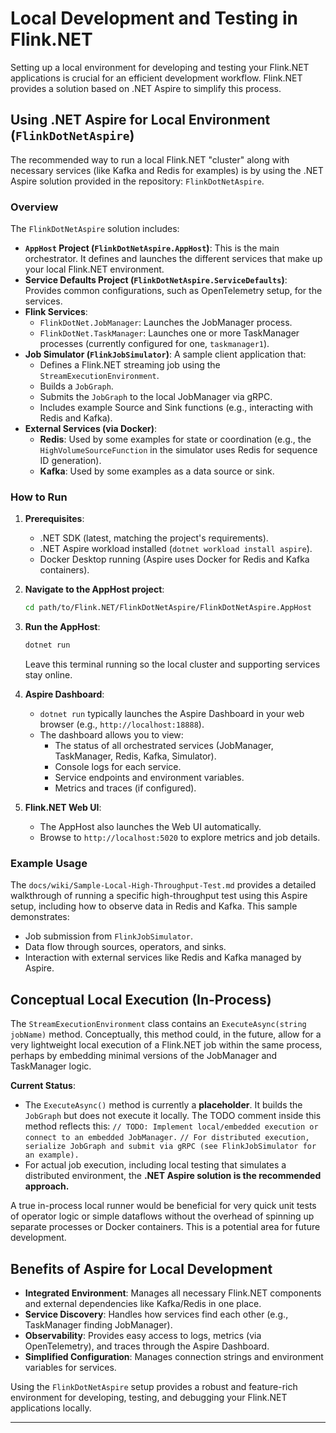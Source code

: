 # Local Development and Testing in Flink.NET

Setting up a local environment for developing and testing your Flink.NET applications is crucial for an efficient development workflow. Flink.NET provides a solution based on .NET Aspire to simplify this process.

## Using .NET Aspire for Local Environment (`FlinkDotNetAspire`)

The recommended way to run a local Flink.NET "cluster" along with necessary services (like Kafka and Redis for examples) is by using the .NET Aspire solution provided in the repository: `FlinkDotNetAspire`.

### Overview

The `FlinkDotNetAspire` solution includes:
*   **`AppHost` Project (`FlinkDotNetAspire.AppHost`)**: This is the main orchestrator. It defines and launches the different services that make up your local Flink.NET environment.
*   **Service Defaults Project (`FlinkDotNetAspire.ServiceDefaults`)**: Provides common configurations, such as OpenTelemetry setup, for the services.
*   **Flink Services**:
    *   `FlinkDotNet.JobManager`: Launches the JobManager process.
    *   `FlinkDotNet.TaskManager`: Launches one or more TaskManager processes (currently configured for one, `taskmanager1`).
*   **Job Simulator (`FlinkJobSimulator`)**: A sample client application that:
    *   Defines a Flink.NET streaming job using the `StreamExecutionEnvironment`.
    *   Builds a `JobGraph`.
    *   Submits the `JobGraph` to the local JobManager via gRPC.
    *   Includes example Source and Sink functions (e.g., interacting with Redis and Kafka).
*   **External Services (via Docker)**:
    *   **Redis**: Used by some examples for state or coordination (e.g., the `HighVolumeSourceFunction` in the simulator uses Redis for sequence ID generation).
    *   **Kafka**: Used by some examples as a data source or sink.

### How to Run

1.  **Prerequisites**:
    *   .NET SDK (latest, matching the project's requirements).
    *   .NET Aspire workload installed (`dotnet workload install aspire`).
    *   Docker Desktop running (Aspire uses Docker for Redis and Kafka containers).

2.  **Navigate to the AppHost project**:
    ```bash
    cd path/to/Flink.NET/FlinkDotNetAspire/FlinkDotNetAspire.AppHost
    ```

3.  **Run the AppHost**:
    ```bash
    dotnet run
    ```
    Leave this terminal running so the local cluster and supporting services stay online.

4.  **Aspire Dashboard**:
    *   `dotnet run` typically launches the Aspire Dashboard in your web browser (e.g., `http://localhost:18888`).
    *   The dashboard allows you to view:
        *   The status of all orchestrated services (JobManager, TaskManager, Redis, Kafka, Simulator).
        *   Console logs for each service.
        *   Service endpoints and environment variables.
        *   Metrics and traces (if configured).

5.  **Flink.NET Web UI**:
    *   The AppHost also launches the Web UI automatically.
    *   Browse to `http://localhost:5020` to explore metrics and job details.

### Example Usage

The `docs/wiki/Sample-Local-High-Throughput-Test.md` provides a detailed walkthrough of running a specific high-throughput test using this Aspire setup, including how to observe data in Redis and Kafka. This sample demonstrates:
*   Job submission from `FlinkJobSimulator`.
*   Data flow through sources, operators, and sinks.
*   Interaction with external services like Redis and Kafka managed by Aspire.

## Conceptual Local Execution (In-Process)

The `StreamExecutionEnvironment` class contains an `ExecuteAsync(string jobName)` method. Conceptually, this method could, in the future, allow for a very lightweight local execution of a Flink.NET job within the same process, perhaps by embedding minimal versions of the JobManager and TaskManager logic.

**Current Status**:
*   The `ExecuteAsync()` method is currently a **placeholder**. It builds the `JobGraph` but does not execute it locally. The TODO comment inside this method reflects this:
    `// TODO: Implement local/embedded execution or connect to an embedded JobManager.`
    `// For distributed execution, serialize JobGraph and submit via gRPC (see FlinkJobSimulator for an example).`
*   For actual job execution, including local testing that simulates a distributed environment, the **.NET Aspire solution is the recommended approach.**

A true in-process local runner would be beneficial for very quick unit tests of operator logic or simple dataflows without the overhead of spinning up separate processes or Docker containers. This is a potential area for future development.

## Benefits of Aspire for Local Development

*   **Integrated Environment**: Manages all necessary Flink.NET components and external dependencies like Kafka/Redis in one place.
*   **Service Discovery**: Handles how services find each other (e.g., TaskManager finding JobManager).
*   **Observability**: Provides easy access to logs, metrics (via OpenTelemetry), and traces through the Aspire Dashboard.
*   **Simplified Configuration**: Manages connection strings and environment variables for services.

Using the `FlinkDotNetAspire` setup provides a robust and feature-rich environment for developing, testing, and debugging your Flink.NET applications locally.


---
